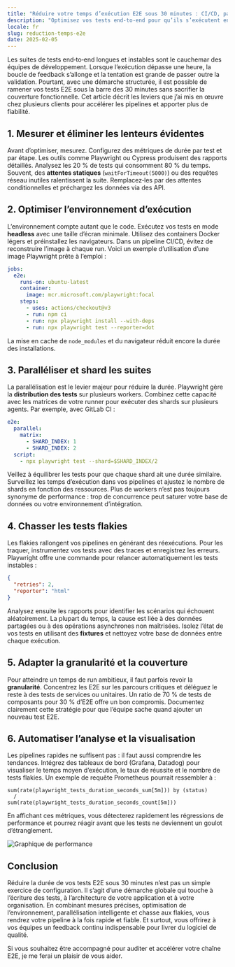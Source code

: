 ```yaml
---
title: "Réduire votre temps d’exécution E2E sous 30 minutes : CI/CD, parallélisation et flake‑hunting"
description: "Optimisez vos tests end‑to‑end pour qu’ils s’exécutent en moins d’une demi‑heure grâce à des pipelines CI/CD performants, la parallélisation et la chasse aux tests instables."
locale: fr
slug: reduction-temps-e2e
date: 2025-02-05
---
```


Les suites de tests end‑to‑end longues et instables sont le cauchemar des équipes de développement.
Lorsque l’exécution dépasse une heure, la boucle de feedback s’allonge et la tentation est grande de
passer outre la validation. Pourtant, avec une démarche structurée, il est possible de ramener vos
tests E2E sous la barre des 30 minutes sans sacrifier la couverture fonctionnelle. Cet article
décrit les leviers que j’ai mis en œuvre chez plusieurs clients pour accélérer les pipelines et
apporter plus de fiabilité.

## 1. Mesurer et éliminer les lenteurs évidentes

Avant d’optimiser, mesurez. Configurez des métriques de durée par test et par étape. Les outils
comme Playwright ou Cypress produisent des rapports détaillés. Analysez les 20 % de tests qui
consomment 80 % du temps. Souvent, des **attentes statiques** (`waitForTimeout(5000)`) ou des
requêtes réseau inutiles ralentissent la suite. Remplacez‑les par des attentes conditionnelles et
préchargez les données via des API.

## 2. Optimiser l’environnement d’exécution

L’environnement compte autant que le code. Exécutez vos tests en mode **headless** avec une taille
d’écran minimale. Utilisez des containers Docker légers et préinstallez les navigateurs. Dans un
pipeline CI/CD, évitez de reconstruire l’image à chaque run. Voici un exemple d’utilisation d’une
image Playwright prête à l’emploi :

```yaml
jobs:
  e2e:
    runs-on: ubuntu-latest
    container:
      image: mcr.microsoft.com/playwright:focal
    steps:
      - uses: actions/checkout@v3
      - run: npm ci
      - run: npx playwright install --with-deps
      - run: npx playwright test --reporter=dot
```

La mise en cache de `node_modules` et du navigateur réduit encore la durée des installations.

## 3. Paralléliser et shard les suites

La parallélisation est le levier majeur pour réduire la durée. Playwright gère la **distribution des
tests** sur plusieurs workers. Combinez cette capacité avec les matrices de votre runner pour
exécuter des shards sur plusieurs agents. Par exemple, avec GitLab CI :

```yaml
e2e:
  parallel:
    matrix:
      - SHARD_INDEX: 1
      - SHARD_INDEX: 2
  script:
    - npx playwright test --shard=$SHARD_INDEX/2
```

Veillez à équilibrer les tests pour que chaque shard ait une durée similaire. Surveillez les temps
d’exécution dans vos pipelines et ajustez le nombre de shards en fonction des ressources. Plus de
workers n’est pas toujours synonyme de performance : trop de concurrence peut saturer votre base de
données ou votre environnement d’intégration.

## 4. Chasser les tests flakies

Les flakies rallongent vos pipelines en générant des réexécutions. Pour les traquer, instrumentez
vos tests avec des traces et enregistrez les erreurs. Playwright offre une commande pour relancer
automatiquement les tests instables :

```json
{
  "retries": 2,
  "reporter": "html"
}
```

Analysez ensuite les rapports pour identifier les scénarios qui échouent aléatoirement. La plupart du
temps, la cause est liée à des données partagées ou à des opérations asynchrones non maîtrisées.
Isolez l’état de vos tests en utilisant des **fixtures** et nettoyez votre base de données entre
chaque exécution.

## 5. Adapter la granularité et la couverture

Pour atteindre un temps de run ambitieux, il faut parfois revoir la **granularité**. Concentrez les
E2E sur les parcours critiques et déléguez le reste à des tests de services ou unitaires. Un ratio de
70 % de tests de composants pour 30 % d’E2E offre un bon compromis. Documentez clairement cette
stratégie pour que l’équipe sache quand ajouter un nouveau test E2E.

## 6. Automatiser l’analyse et la visualisation

Les pipelines rapides ne suffisent pas : il faut aussi comprendre les tendances. Intégrez des
tableaux de bord (Grafana, Datadog) pour visualiser le temps moyen d’exécution, le taux de
réussite et le nombre de tests flakies. Un exemple de requête Prometheus pourrait ressembler à :

```promql
sum(rate(playwright_tests_duration_seconds_sum[5m])) by (status)
  /
sum(rate(playwright_tests_duration_seconds_count[5m]))
```

En affichant ces métriques, vous détecterez rapidement les régressions de performance et pourrez
réagir avant que les tests ne deviennent un goulot d’étranglement.

![Graphique de performance](/images/placeholder_light_gray_block.png)

## Conclusion

Réduire la durée de vos tests E2E sous 30 minutes n’est pas un simple exercice de configuration. Il
s’agit d’une démarche globale qui touche à l’écriture des tests, à l’architecture de votre
application et à votre organisation. En combinant mesures précises, optimisation de l’environnement,
parallélisation intelligente et chasse aux flakies, vous rendrez votre pipeline à la fois rapide et
fiable. Et surtout, vous offrirez à vos équipes un feedback continu indispensable pour livrer du
logiciel de qualité.

Si vous souhaitez être accompagné pour auditer et accélérer votre chaîne E2E, je me ferai un plaisir
de vous aider.